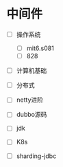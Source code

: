 # 中间件

- [ ] 操作系统
  - [ ] mit6.s081
  - [ ] 828
- [ ] 计算机基础
- [ ] 分布式
- [ ] netty进阶
- [ ] dubbo源码
- [ ] jdk
- [ ] K8s
- [ ] sharding-jdbc

